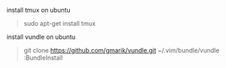 install tmux on ubuntu
> sudo apt-get install tmux

install vundle on ubuntu
> git clone https://github.com/gmarik/vundle.git ~/.vim/bundle/vundle
:BundleInstall
